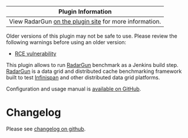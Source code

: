 | Plugin Information                                                                            |
|-----------------------------------------------------------------------------------------------|
| View RadarGun [on the plugin site](https://plugins.jenkins.io/radargun) for more information. |

Older versions of this plugin may not be safe to use. Please review the
following warnings before using an older version:

-   [RCE
    vulnerability](https://jenkins.io/security/advisory/2020-02-12/#SECURITY-1733)

This plugin allows to run
[RadarGun](https://github.com/radargun/radargun) benchmark as a Jenkins
build step.  
[RadarGun](https://github.com/radargun/radargun) is a data grid and
distributed cache benchmarking framework built to test
[Infinispan](http://www.infinispan.org/) and other distributed data grid
platforms.

Configuration and usage manual is [available on
GitHub](https://github.com/jenkinsci/radargun-plugin/blob/master/README.adoc).

# Changelog

Please see [changelog on
github](https://github.com/jenkinsci/radargun-plugin/blob/master/CHANGELOG.adoc).

 
